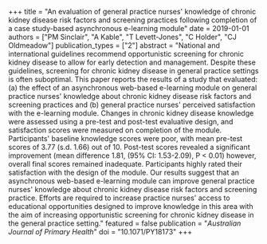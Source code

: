 +++
title = "An evaluation of general practice nurses' knowledge of chronic kidney disease risk factors and screening practices following completion of a case study-based asynchronous e-learning module"
date = 2019-01-01
authors = ["PM Sinclair", "A Kable", "T Levett-Jones", "C Holder", "CJ Oldmeadow"]
publication_types = ["2"]
abstract = "National and international guidelines recommend opportunistic screening for chronic kidney disease to allow for early detection and management. Despite these guidelines, screening for chronic kidney disease in general practice settings is often suboptimal. This paper reports the results of a study that evaluated: (a) the effect of an asynchronous web-based e-learning module on general practice nurses' knowledge about chronic kidney disease risk factors and screening practices and (b) general practice nurses' perceived satisfaction with the e-learning module. Changes in chronic kidney disease knowledge were assessed using a pre-test and post-test evaluative design, and satisfaction scores were measured on completion of the module. Participants' baseline knowledge scores were poor, with mean pre-test scores of 3.77 (s.d. 1.66) out of 10. Post-test scores revealed a significant improvement (mean difference 1.81, (95% CI: 1.53-2.09), P < 0.01) however, overall final scores remained inadequate. Participants highly rated their satisfaction with the design of the module. Our results suggest that an asynchronous web-based e-learning module can improve general practice nurses' knowledge about chronic kidney disease risk factors and screening practice. Efforts are required to increase practice nurses' access to educational opportunities designed to improve knowledge in this area with the aim of increasing opportunistic screening for chronic kidney disease in the general practice setting."
featured = false
publication = "*Australian Journal of Primary Health*"
doi = "10.1071/PY18173"
+++

